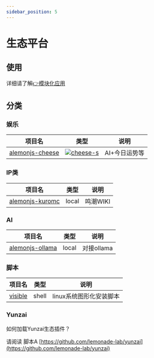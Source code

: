 ```yaml
---
sidebar_position: 5
---
```


# 生态平台

## 使用

详细请了解[👉模块化应用](/docs/alemonjsDocs/advance/models)

## 分类

### 娱乐

| 项目名            | 类型                    | 说明          |
| ----------------- | ----------------------- | ------------- |
| [alemonjs-cheese] | [![cheese-s]][cheese-p] | AI+今日运势等 |

[alemonjs-cheese]: https://github.com
[cheese-s]: https://img.shields.io/npm/v/alemonjs-cheese.svg
[cheese-p]: https://www.npmjs.com/package/alemonjs-cheese

### IP类

| 项目名            | 类型  | 说明     |
| ----------------- | ----- | -------- |
| [alemonjs-kuromc] | local | 鸣潮WIKI |

[alemonjs-kuromc]: https://github.com/lemonade-lab/kuromc

### AI

| 项目名            | 类型  | 说明       |
| ----------------- | ----- | ---------- |
| [alemonjs-ollama] | local | 对接ollama |

[alemonjs-ollama]: https://github.com/lemonade-lab/ollama

### 脚本

| 项目名                                             | 类型  | 说明                    |
| -------------------------------------------------- | ----- | ----------------------- |
| [visible](https://github.com/lemonade-lab/visible) | shell | linux系统图形化安装脚本 |

### Yunzai

如何加载Yunzai生态插件？

请阅读 脚本A [https://github.com/lemonade-lab/yunzai](https://github.com/lemonade-lab/yunzai)
